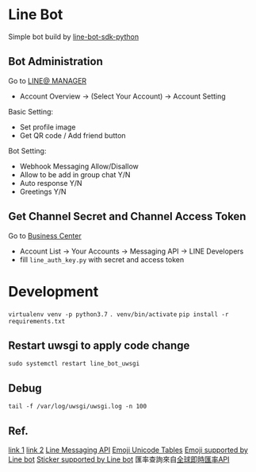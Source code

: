 # Line Bot

Simple bot build by [line-bot-sdk-python](https://github.com/line/line-bot-sdk-python)

## Bot Administration

Go to [LINE@ MANAGER](https://admin-official.line.me/)

* Account Overview -> (Select Your Account) -> Account Setting

Basic Setting:

* Set profile image
* Get QR code / Add friend button

Bot Setting:

* Webhook Messaging Allow/Disallow
* Allow to be add in group chat Y/N
* Auto response Y/N
* Greetings Y/N

## Get Channel Secret and Channel Access Token

Go to [Business Center](https://business.line.me/zh-hant/)

* Account List -> Your Accounts -> Messaging API -> LINE Developers
* fill `line_auth_key.py` with secret and access token

# Development

`virtualenv venv -p python3.7`
`. venv/bin/activate`
`pip install -r requirements.txt`

## Restart uwsgi to apply code change

`sudo systemctl restart line_bot_uwsgi`

## Debug

`tail -f /var/log/uwsgi/uwsgi.log -n 100`

## Ref.

[link 1](http://qiita.com/Kosuke-Szk/items/e31df8665f2a83406362)
[link 2](http://qiita.com/mochan_tk/items/db3fd4e4867dd3fb6540)
[Line Messaging API](https://developers.line.biz/en/reference/messaging-api/#text-message)
[Emoji Unicode Tables](https://apps.timwhitlock.info/emoji/tables/unicode)
[Emoji supported by Line bot](https://developers.line.biz/media/messaging-api/emoji-list.pdf)
[Sticker supported by Line bot](https://developers.line.biz/media/messaging-api/messages/sticker_list.pdf)
匯率查詢來自[全球即時匯率API](https://tw.rter.info/howto_currencyapi.php)
